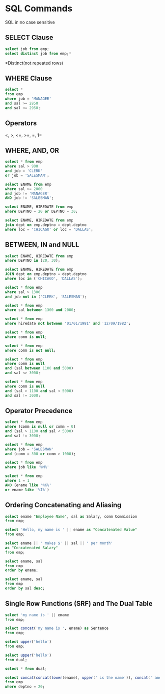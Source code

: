 # SQL Commands
SQL in no case sensitive

## SELECT Clause
```SQL
select job from emp;
select distinct job from emp;*
```

*Distinct(not repeated rows)

## WHERE Clause
```SQL
select *
from emp
where job = 'MANAGER'
and sal >= 2850
and sal <= 2950;
```

## Operators
<, >, <=, >=, =, 1=

## WHERE, AND, OR
```SQL
select * from emp
where sal > 900
and job = 'CLERK'
or job = 'SALESMAN';

select ENAME from emp
where sal >= 2000
and job != 'MANAGER'
AND job != 'SALESMAN';

select ENAME, HIREDATE from emp
where DEPTNO = 20 or DEPTNO = 30;

select ENAME, HIREDATE from emp
join dept on emp.deptno = dept.deptno
where loc = 'CHICAGO' or loc = 'DALLAS';
```

## BETWEEN, IN and NULL
```SQL
select ENAME, HIREDATE from emp
where DEPTNO in (20, 30);

select ENAME, HIREDATE from emp
JOIN dept on emp.deptno = dept.deptno
where loc in ('CHICAGO', 'DALLAS');

select * from emp
where sal > 1300
and job not in ('CLERK', 'SALESMAN');

select * from emp
where sal between 1300 and 2000;

select * from emp
where hiredate not between '01/01/1981' and '12/09/1982';

select * from emp
where comm is null;

select * from emp
where comm is not null;

select * from emp
where comm is null
and (sal between 1100 and 5000)
and sal <> 3000;

select * from emp
where comm is null
and (sal > 1100 and sal < 5000)
and sal != 3000;
```

## Operator Precedence
```SQL
select * from emp
where (comm is null or comm = 0)
and (sal > 1100 and sal < 5000)
and sal != 3000;

select * from emp
where job = 'SALESMAN'
and (comm = 300 or comm > 1000);

select * from emp
where job like '%M%'

select * from emp
where 1 = 1
AND (ename like '%K%'
or ename like '%I%')
```

## Ordering Concatenating and Aliasing
```SQL
select ename "Employee Name", sal as Salary, comm Commission
from emp;

select 'Hello, my name is ' || ename as "Concatenated Value"
from emp;

select ename || ' makes $' || sal || ' per month'
as "Concatenated Salary"
from emp;

select ename, sal
from emp
order by ename;

select ename, sal
from emp
order by sal desc;
```

## Single Row Functions (SRF) and The Dual Table
```SQL
select 'my name is ' || ename
from emp;

select concat('my name is ', ename) as Sentence
from emp;

select upper('hello')
from emp;

select upper('hello')
from dual;

select * from dual;

select concat(concat(lower(ename), upper(' is the name')), concat(' and their job is: ', job)) as sentence
from emp
where deptno = 20;
```
